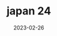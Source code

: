---
weight: 24
images: 
- /images/Japan/DSCF0106.jpg
title: japan 24
date: 2023-02-26
tags:
- japan
---